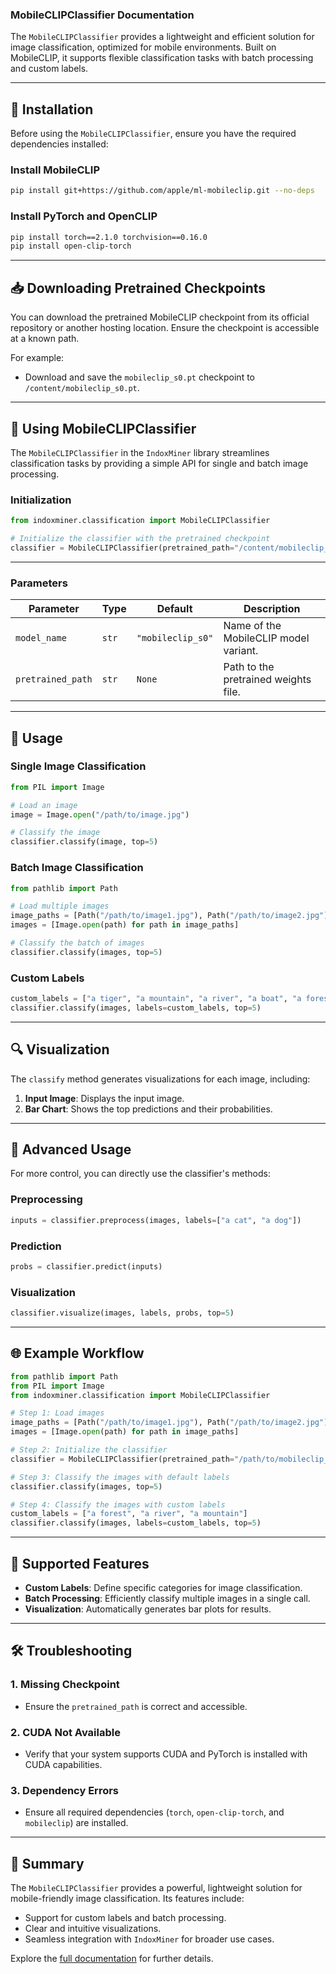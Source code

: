 ### MobileCLIPClassifier Documentation

The `MobileCLIPClassifier` provides a lightweight and efficient solution for image classification, optimized for mobile environments. Built on MobileCLIP, it supports flexible classification tasks with batch processing and custom labels.

---

## 🔧 Installation

Before using the `MobileCLIPClassifier`, ensure you have the required dependencies installed:

### Install MobileCLIP
```bash
pip install git+https://github.com/apple/ml-mobileclip.git --no-deps
```

### Install PyTorch and OpenCLIP
```bash
pip install torch==2.1.0 torchvision==0.16.0
pip install open-clip-torch
```

---

## 📥 Downloading Pretrained Checkpoints

You can download the pretrained MobileCLIP checkpoint from its official repository or another hosting location. Ensure the checkpoint is accessible at a known path.

For example:
- Download and save the `mobileclip_s0.pt` checkpoint to `/content/mobileclip_s0.pt`.

---

## 🧠 Using MobileCLIPClassifier

The `MobileCLIPClassifier` in the `IndoxMiner` library streamlines classification tasks by providing a simple API for single and batch image processing.

### Initialization

```python
from indoxminer.classification import MobileCLIPClassifier

# Initialize the classifier with the pretrained checkpoint
classifier = MobileCLIPClassifier(pretrained_path="/content/mobileclip_s0.pt")
```

---

### Parameters

| Parameter         | Type     | Default           | Description                                             |
|-------------------|----------|-------------------|---------------------------------------------------------|
| `model_name`      | `str`    | `"mobileclip_s0"` | Name of the MobileCLIP model variant.                  |
| `pretrained_path` | `str`    | `None`            | Path to the pretrained weights file.                   |

---

## 🚀 Usage

### Single Image Classification

```python
from PIL import Image

# Load an image
image = Image.open("/path/to/image.jpg")

# Classify the image
classifier.classify(image, top=5)
```

### Batch Image Classification

```python
from pathlib import Path

# Load multiple images
image_paths = [Path("/path/to/image1.jpg"), Path("/path/to/image2.jpg")]
images = [Image.open(path) for path in image_paths]

# Classify the batch of images
classifier.classify(images, top=5)
```

### Custom Labels

```python
custom_labels = ["a tiger", "a mountain", "a river", "a boat", "a forest"]
classifier.classify(images, labels=custom_labels, top=5)
```

---

## 🔍 Visualization

The `classify` method generates visualizations for each image, including:
1. **Input Image**: Displays the input image.
2. **Bar Chart**: Shows the top predictions and their probabilities.

---

## 🔬 Advanced Usage

For more control, you can directly use the classifier's methods:

### Preprocessing

```python
inputs = classifier.preprocess(images, labels=["a cat", "a dog"])
```

### Prediction

```python
probs = classifier.predict(inputs)
```

### Visualization

```python
classifier.visualize(images, labels, probs, top=5)
```

---

## 🌐 Example Workflow

```python
from pathlib import Path
from PIL import Image
from indoxminer.classification import MobileCLIPClassifier

# Step 1: Load images
image_paths = [Path("/path/to/image1.jpg"), Path("/path/to/image2.jpg")]
images = [Image.open(path) for path in image_paths]

# Step 2: Initialize the classifier
classifier = MobileCLIPClassifier(pretrained_path="/path/to/mobileclip_s0.pt")

# Step 3: Classify the images with default labels
classifier.classify(images, top=5)

# Step 4: Classify the images with custom labels
custom_labels = ["a forest", "a river", "a mountain"]
classifier.classify(images, labels=custom_labels, top=5)
```

---

## 🔧 Supported Features

- **Custom Labels**: Define specific categories for image classification.
- **Batch Processing**: Efficiently classify multiple images in a single call.
- **Visualization**: Automatically generates bar plots for results.

---

## 🛠️ Troubleshooting

### 1. **Missing Checkpoint**
   - Ensure the `pretrained_path` is correct and accessible.

### 2. **CUDA Not Available**
   - Verify that your system supports CUDA and PyTorch is installed with CUDA capabilities.

### 3. **Dependency Errors**
   - Ensure all required dependencies (`torch`, `open-clip-torch`, and `mobileclip`) are installed.

---

## 🌟 Summary

The `MobileCLIPClassifier` provides a powerful, lightweight solution for mobile-friendly image classification. Its features include:
- Support for custom labels and batch processing.
- Clear and intuitive visualizations.
- Seamless integration with `IndoxMiner` for broader use cases.

Explore the [full documentation](https://indoxminer.readthedocs.io/) for further details.